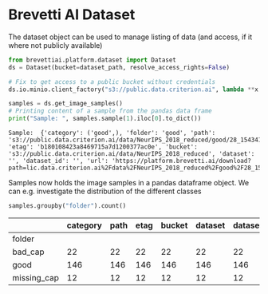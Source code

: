 # Brevetti AI Dataset

The dataset object can be used to manage listing of data \(and access, if it where not publicly available\)

```python
from brevettiai.platform.dataset import Dataset
ds = Dataset(bucket=dataset_path, resolve_access_rights=False)

# Fix to get access to a public bucket without credentials
ds.io.minio.client_factory("s3://public.data.criterion.ai", lambda **x:{"endpoint": "s3-eu-west-1.amazonaws.com"})

samples = ds.get_image_samples()
# Printing content of a sample from the pandas data frame
print("Sample: ", samples.sample(1).iloc[0].to_dict())
```

```text
Sample:  {'category': ('good',), 'folder': 'good', 'path': 's3://public.data.criterion.ai/data/NeurIPS_2018_reduced/good/28_1543412163686.bmp', 'etag': 'b180108423a8469715a7d1200377ac0e', 'bucket': 's3://public.data.criterion.ai/data/NeurIPS_2018_reduced', 'dataset': '', 'dataset_id': '', 'url': 'https://platform.brevetti.ai/download?path=lic.data.criterion.ai%2Fdata%2FNeurIPS_2018_reduced%2Fgood%2F28_1543412163686.bmp'}
```

Samples now holds the image samples in a pandas dataframe object. We can e.g. investigate the distribution of the different classes

```python
samples.groupby("folder").count()
```

|  | category | path | etag | bucket | dataset | dataset\_id | url |
| :--- | :--- | :--- | :--- | :--- | :--- | :--- | :--- |
| folder |  |  |  |  |  |  |  |
| bad\_cap | 22 | 22 | 22 | 22 | 22 | 22 | 22 |
| good | 146 | 146 | 146 | 146 | 146 | 146 | 146 |
| missing\_cap | 12 | 12 | 12 | 12 | 12 | 12 | 12 |

